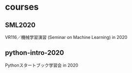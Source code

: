 # courses

## SML2020
VR116／機械学習演習 (Seminar on Machine Learning) in 2020

## python-intro-2020
Pythonスタートブック学習会 in 2020
